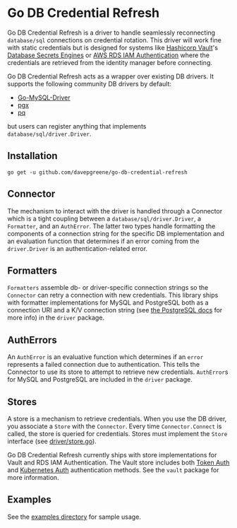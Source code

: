 # Go DB Credential Refresh

Go DB Credential Refresh is a driver to handle seamlessly reconnecting `database/sql` connections on credential rotation. This driver will work fine with static credentials but is designed for systems like [Hashicorp Vault](https://www.vaultproject.io/)'s [Database Secrets Engines](https://www.vaultproject.io/docs/secrets/databases) or [AWS RDS IAM Authentication](https://docs.aws.amazon.com/AmazonRDS/latest/UserGuide/UsingWithRDS.IAMDBAuth.html) where the credentials are retrieved from the identity manager before connecting.

Go DB Credential Refresh acts as a wrapper over existing DB drivers. It supports the following community DB drivers by default:

* [Go-MySQL-Driver](github.com/go-sql-driver/mysql)
* [pgx](github.com/jackc/pgx)
* [pq](github.com/lib/pq)

but users can register anything that implements `database/sql/driver.Driver`.

## Installation

```shell
go get -u github.com/davepgreene/go-db-credential-refresh
```

## Connector

The mechanism to interact with the driver is handled through a Connector which is a tight coupling between a `database/sql/driver.Driver`, a `Formatter`, and an `AuthError`. The latter two types handle formatting the components of a connection string for the specific DB implementation and an evaluation function that determines if an error coming from the `driver.Driver` is an authentication-related error.

## Formatters

`Formatters` assemble db- or driver-specific connection strings so the `Connector` can retry a connection with new credentials. This library ships with formatter implementations for MySQL and PostgreSQL both as a connection URI and a K/V connection string (see [the PostgreSQL docs](https://www.postgresql.org/docs/10/libpq-connect.html#LIBPQ-CONNSTRING) for more info) in the `driver` package.

## AuthErrors

An `AuthError` is an evaluative function which determines if an `error` represents a failed connection due to authentication. This tells the Connector to use its store to attempt to retrieve new credentials. `AuthError`s for MySQL and PostgreSQL are included in the `driver` package.

## Stores

A store is a mechanism to retrieve credentials. When you use the DB driver, you associate a `Store` with the `Connector`. Every time `Connector.Connect` is called, the store is queried for credentials. Stores must implement the `Store` interface (see [driver/store.go](driver/store.go)).

Go DB Credential Refresh currently ships with store implementations for Vault and RDS IAM Authentication. The Vault store includes both [Token Auth](https://www.vaultproject.io/docs/auth/token) and [Kubernetes Auth](https://www.vaultproject.io/docs/auth/kubernetes) authentication methods. See the `vault` package for more information.

## Examples

See the [examples directory](./examples) for sample usage.
